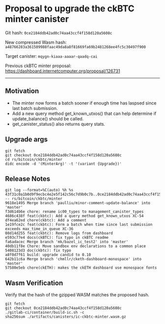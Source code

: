 # Proposal to upgrade the ckBTC minter canister

Git hash: `0ce2184ddb42ad0c74aa43ccf4f158d120a5608c`

New compressed Wasm hash: `a48766283a361509988faac49da8a8f81669fa69b2481268ee4fc5c30497f900`

Target canister: `mqygn-kiaaa-aaaar-qaadq-cai`

Previous ckBTC minter proposal: https://dashboard.internetcomputer.org/proposal/126731

---

## Motivation

* The minter now forms a batch sooner if enough time has laspsed since last batch submission.
* Add a new query method get_known_utxos() that can help determine if update_balance() should be called.
* get_canister_status() also returns query stats.

## Upgrade args

```
git fetch
git checkout 0ce2184ddb42ad0c74aa43ccf4f158d120a5608c
cd rs/bitcoin/ckbtc/minter
didc encode -d '(MinterArg)' -t '(variant {Upgrade})'
```

## Release Notes

```
git log --format=%C(auto) %h %s 43f31c0a1b0d9f9ecbc4e2e5f142c56c7d9b0c7b..0ce2184ddb42ad0c74aa43ccf4f158d120a5608c -- rs/bitcoin/ckbtc/minter
9618e1495 Merge branch 'paulliu/minor-comment-update-balance' into 'master'
f3d614b6e chore: rename ic00_types to management_canister_types
4686c438f feat(ckbtc): Add a query method get_known_utxos XC-54
df4ea62ed chore(ckbtc): Add a comment
1e19fce2c feat(ckbtc): Form a batch when time since last submission exceeds max_time_in_queue XC-36
08d14d255 feat(ckbtc): Remove logs from dashboard
e593c77e4 docs(ckBTC): fix typo in ckBTC readme
fa6adacec Merge branch 'mk/bazel_ic_test2' into 'master'
40db11f8e Chore: Move sandbox env declarations to a common place
5408123d3 doc(ckbtc): fix typo
a8f0d7f61 build: upgrade candid to 0.10
642b11c6a Merge branch 'chmllr/cketh-dashboard-monospace' into 'master'
57580e5eb chore(ckETH): makes the ckETH dashboard use monospace fonts
 ```

## Wasm Verification

Verify that the hash of the gzipped WASM matches the proposed hash.

```
git fetch
git checkout 0ce2184ddb42ad0c74aa43ccf4f158d120a5608c
./gitlab-ci/container/build-ic.sh -c
sha256sum ./artifacts/canisters/ic-ckbtc-minter.wasm.gz
```
